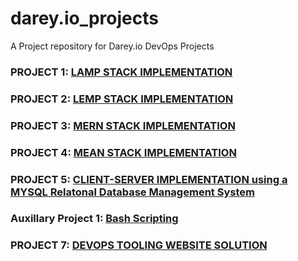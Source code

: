 # darey.io_projects

A Project repository for Darey.io DevOps Projects

### PROJECT 1: [LAMP STACK IMPLEMENTATION](https://github.com/demola07/darey.io_projects/blob/main/project1.md)

### PROJECT 2: [LEMP STACK IMPLEMENTATION](https://github.com/demola07/darey.io_projects/blob/main/project2.md)

### PROJECT 3: [MERN STACK IMPLEMENTATION](https://github.com/demola07/darey.io_projects/blob/main/project3.md)

### PROJECT 4: [MEAN STACK IMPLEMENTATION](https://github.com/demola07/darey.io_projects/blob/main/project4.md)

### PROJECT 5: [CLIENT-SERVER IMPLEMENTATION using a MYSQL Relatonal Database Management System](https://github.com/demola07/darey.io_projects/blob/main/project5.md)

### Auxillary Project 1: [Bash Scripting](https://github.com/demola07/darey.io_projects/blob/main/aux_project1.md)

### PROJECT 7: [DEVOPS TOOLING WEBSITE SOLUTION](https://github.com/demola07/darey.io_projects/blob/main/project7.md)
